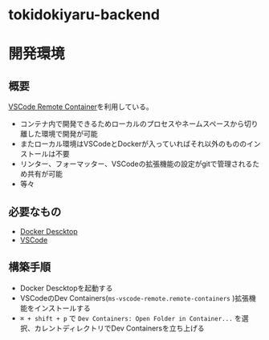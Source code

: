 # tokidokiyaru-backend

# 開発環境

## 概要
[VSCode Remote Container](https://code.visualstudio.com/docs/remote/containers)を利用している。

- コンテナ内で開発できるためローカルのプロセスやネームスペースから切り離した環境で開発が可能
- またローカル環境はVSCodeとDockerが入っていればそれ以外のもののインストールは不要
- リンター、フォーマッター、VSCodeの拡張機能の設定がgitで管理されるため共有が可能
- 等々

## 必要なもの
- [Docker Descktop](https://www.docker.com/products/docker-desktop/)
- [VSCode](https://azure.microsoft.com/ja-jp/products/visual-studio-code)

## 構築手順
- Docker Descktopを起動する
- VSCodeのDev Containers(`ms-vscode-remote.remote-containers` )拡張機能をインストールする
- `⌘ + shift + p` で `Dev Containers: Open Folder in Container...` を選択、カレントディレクトリでDev Containersを立ち上げる
